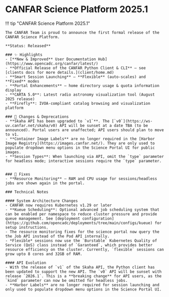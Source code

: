 # CANFAR Science Platform 2025.1

!!! tip "CANFAR Science Platform 2025.1"

    The CANFAR Team is proud to announce the first formal release of the CANFAR Science Platform.
    
    **Status: Released**

    ### ✨ Highlights
    - [**New & Improved** User Documentation Hub](https://www.opencadc.org/canfar/latest/)
    - **Official Release of the CANFAR Python Client & CLI** — see [clients docs for more details.](client/home.md)
    - **Smart Session Launching** — **Flexible** (auto-scales) and **Fixed** modes
    - **Portal Enhancements** — home directory usage & quota information display
    - **CARTA 5.0**: Latest radio astronomy visualization tool (August 2025 release)
    - **Firefly**: IVOA-compliant catalog browsing and visualization platform

    ### 📝 Changes & Deprecations
    - **Skaha API has been upgraded to `v1`**. The [`v0`](https://ws-uv.canfar.net/skaha/v0) API will be sunset at a date TBA (to be announced). Portal users are unaffected; API users should plan to move to v1.
    - **Container Image Labels** are no longer required in the [Harbor Image Registry](https://images.canfar.net/). They are only used to populate dropdown menu options in the Science Portal UI for public images.
    - **Session Types**: When launching via API, omit the `type` parameter for headless mode; interactive sessions require the `type` parameter.
    

    ### 🐛 Fixes
    - **Resource Monitoring** — RAM and CPU usage for sessions/headless jobs are shown again in the portal.  

    ### Technical Notes

    #### System Architecture Changes
    - CANFAR now requires Kubernetes v1.29 or later
    - **Kueue Scheduling**: Optional advanced job scheduling system that can be enabled per namespace to reduce cluster pressure and provide queue management. See [deployment configuration](https://github.com/opencadc/deployments/tree/main/configs/kueue) for setup instructions.
    - The resource monitoring fixes for the science portal now query the the Job API instead of the Pod API internally.
    - *Flexible* sessions now use the `Burstable` Kubernetes Quality of Service (QoS) class instead of `Garanteed`, which provides better resource efficiency on the cluster. Currently, `flexible` sessions can grow upto 8 cores and 32GB of RAM.

    #### API Evolution
    - With the release of `v1` of the Skaha API, the Python client has been updated to support the new API. The `v0` API will be sunset with release `2026.1`. This is a **breaking change** for API users, as the `kind` parameter can now be omitted for headless jobs.
    - **Harbor Labels** are no longer required for session launching and only used to populate dropdown menu options in the Science Portal UI.